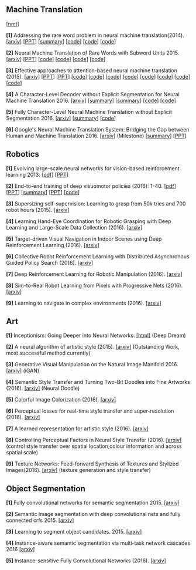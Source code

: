 **Machine Translation**
-------------

[[nmt](https://github.com/eske/seq2seq/wiki/NMT---State-of-the-art)]

**[1]** Addressing the rare word problem in neural machine translation(2014). [[arxiv]](http://arxiv.org/pdf/1410.8206) [[PPT](http://slideplayer.com/slide/8898228/)] [[summary](https://gist.github.com/shagunsodhani/a18fe14b74c7292129c6c5ecb37f33b5)] [[code](https://github.com/sebastien-j/LV_groundhog/tree/master/experiments/nmt)] [[code](https://github.com/neubig/nmt-tips)] [[code](https://github.com/shawnxu1318/Google-Neural-Machine-Translation-GNMT)]

**[2]** Neural Machine Translation of Rare Words with Subword Units 2015. [[arxiv]](https://arxiv.org/pdf/1508.07909.pdf) [[PPT](https://www.slideshare.net/kanjitakahashi33/20161215neural-machine-translation-of-rare-words-with-subword-units)]  [[code](https://github.com/rsennrich/subword-nmt)] [[code](https://github.com/google/seq2seq/blob/master/docs/nmt.md)] [[code](https://github.com/claravania/subword-lstm-lm)] [[code](https://github.com/rsennrich/wmt16-scripts)] 

**[3]** Effective approaches to attention-based neural machine translation (2015). [[arxiv]](http://arxiv.org/pdf/1508.04025)  [[PPT](http://slideplayer.com/slide/7710523/)] [[PPT](https://sites.google.com/site/acl16nmt/)]  [[code](https://github.com/lmthang/nmt.matlab)] [[code](https://github.com/dillonalaird/Attention)] [[code](https://github.com/giancds/tsf_nmt)] [[code](https://github.com/tensorflow/nmt)] [[code](https://github.com/harvardnlp/seq2seq-attn)] [[code](https://github.com/tensorflow/tensorflow/blob/master/tensorflow/contrib/seq2seq/python/ops/attention_wrapper.py)] [[code](https://github.com/ZiyueHuang/MXSeq2Seq)] [[code](https://github.com/kacky24/articles/issues/4)]

**[4]** A Character-Level Decoder without Explicit Segmentation for Neural Machine Translation 2016. [[arxiv]](https://arxiv.org/pdf/1603.06147.pdf) [[summary](https://github.com/0bserver07/Mah-Paper-Notes/blob/master/notes/Fully%20Character-Level%20Neural%20Machine%20Translation%20without%20Explicit%20Segmentation.md)] [[summary](https://github.com/dennybritz/deeplearning-papernotes/blob/master/notes/char-level-decoder.md)] [[code](https://github.com/nyu-dl/dl4mt-cdec)] [[code](https://github.com/nyu-dl/dl4mt-c2c)] 

**[5]** Fully Character-Level Neural Machine Translation without Explicit Segmentation 2016. [[arxiv]](https://arxiv.org/pdf/1610.03017.pdf) [[summary](https://github.com/GokuMohandas/casual-digressions/blob/master/notes/fully_char.md)]  [[code](https://github.com/SwordYork/DCNMT)] 

**[6]** Google's Neural Machine Translation System: Bridging the Gap between Human and Machine Translation 2016. [[arxiv]](https://arxiv.org/pdf/1609.08144v2.pdf) (Milestone) [[summary](http://wenchenli.github.io/2016/11/GNMT)] [[PPT](http://llcao.net/cu-deeplearning17/pp/class12_googletranslation.pdf)] 



**Robotics**
-----------------------


**[1]** Evolving large-scale neural networks for vision-based reinforcement learning 2013. [[pdf]](http://repository.supsi.ch/4550/1/koutnik2013gecco.pdf) [[PPT](https://computing.ece.vt.edu/~f15ece6504/slides/L26_RL.pdf)] 

**[2]** End-to-end training of deep visuomotor policies (2016): 1-40. [[pdf]](http://www.jmlr.org/papers/volume17/15-522/15-522.pdf) 
[[PPT]()] [[summary](https://github.com/DanielTakeshi/Paper_Notes/blob/master/reinforcement_learning/End-to-End_Training_of_Deep_Visuomotor_Policies.md)] [[PPT](https://pdfs.semanticscholar.org/15b9/12202d75ac67eb1dfbf39c00c74fea961e31.pdf)]  [[code](https://github.com/Kaixhin/end-to-end)] 

**[3]** Supersizing self-supervision: Learning to grasp from 50k tries and 700 robot hours (2015). [[arxiv]](http://arxiv.org/pdf/1509.06825) 

**[4]** Learning Hand-Eye Coordination for Robotic Grasping with Deep Learning and Large-Scale Data Collection (2016). [[arxiv]](http://arxiv.org/pdf/1603.02199)  

**[5]** Target-driven Visual Navigation in Indoor Scenes using Deep Reinforcement Learning (2016). [[arxiv]](https://arxiv.org/pdf/1609.05143) 

**[6]** Collective Robot Reinforcement Learning with Distributed Asynchronous Guided Policy Search (2016). [[arxiv]](https://arxiv.org/pdf/1610.00673) 

**[7]** Deep Reinforcement Learning for Robotic Manipulation (2016). [[arxiv]](https://arxiv.org/pdf/1610.00633) 

**[8]** Sim-to-Real Robot Learning from Pixels with Progressive Nets (2016). [[arxiv]](https://arxiv.org/pdf/1610.04286.pdf) 

**[9]** Learning to navigate in complex environments (2016). [[arxiv]](https://arxiv.org/pdf/1611.03673) 

**Art**
--------------------------
**[1]** Inceptionism: Going Deeper into Neural Networks. [[html]](https://research.googleblog.com/2015/06/inceptionism-going-deeper-into-neural.html) (Deep Dream)


**[2]** A neural algorithm of artistic style (2015). [[arxiv]](http://arxiv.org/pdf/1508.06576) (Outstanding Work, most successful method currently)

**[3]** Generative Visual Manipulation on the Natural Image Manifold 2016. [[arxiv]](https://arxiv.org/pdf/1609.03552) (iGAN) 

**[4]** Semantic Style Transfer and Turning Two-Bit Doodles into Fine Artworks (2016). [[arxiv]](http://arxiv.org/pdf/1603.01768) (Neural Doodle)

**[5]** Colorful Image Colorization (2016). [[arxiv]](http://arxiv.org/pdf/1603.08511)

**[6]** Perceptual losses for real-time style transfer and super-resolution (2016). [[arxiv]](https://arxiv.org/pdf/1603.08155.pdf)

**[7]** A learned representation for artistic style (2016). [[arxiv]](https://arxiv.org/pdf/1610.07629v1.pdf) 

**[8]** Controlling Perceptual Factors in Neural Style Transfer (2016). [[arxiv]](https://arxiv.org/pdf/1611.07865.pdf) (control style transfer over spatial location,colour information and across spatial scale)

**[9]** Texture Networks: Feed-forward Synthesis of Textures and Stylized Images(2016). [[arxiv]](http://arxiv.org/abs/1603.03417) (texture generation and style transfer) 


**Object Segmentation**
-------------------------------

**[1]** Fully convolutional networks for semantic segmentation 2015. [[arxiv]](https://arxiv.org/pdf/1411.4038v2.pdf) 

**[2]** Semantic image segmentation with deep convolutional nets and fully connected crfs 2015. [[arxiv]](https://arxiv.org/pdf/1606.00915v1.pdf) 

**[3]** Learning to segment object candidates. 2015. [[arxiv]](https://arxiv.org/pdf/1506.06204v2.pdf)

**[4]** Instance-aware semantic segmentation via multi-task network cascades 2016 [[arxiv]](https://arxiv.org/pdf/1512.04412v1.pdf)

**[5]** Instance-sensitive Fully Convolutional Networks (2016). [[arxiv]](https://arxiv.org/pdf/1603.08678v1.pdf)

